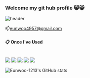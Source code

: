### Welcome my git hub profile 😸😸
<div align = "left">
  
![header](https://capsule-render.vercel.app/api?type=cylinder&color=000011&height=150&section=header&text=😺Eunwoo😺&fontColor=ffffff&fontSize=70&animation=fadeIn&fontAlignY=55)

📫eunwoo4957@gmail.com

####  :clipboard: Once I've Used 
 <br/>
<img src="https://img.shields.io/badge/JAVA-007396?style=for-the-badge&logo=Java&logoColor=white">
<img src="https://img.shields.io/badge/MySQL-4479A1?style=for-the-badge&logo=MySQL&logoColor=white">
<img src="https://img.shields.io/badge/Eclipse-2C2255?style=for-the-badge&logo=Eclipse%20IDE&logoColor=white">
<img src="https://img.shields.io/badge/github-181717?style=for-the-badge&logo=github&logoColor=white">
<img src="https://img.shields.io/badge/VSCode-007ACC?style=for-the-badge&logo=VisualStudioCode&logoColor=white">
 </div>
 
 ![Eunwoo-1213's GitHub stats](https://github-readme-stats.vercel.app/api?username=Eunwoo-1213&theme=ambient_gradient&show_icons=true)
